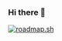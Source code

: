 ### Hi there 👋

[![roadmap.sh](https://api.roadmap.sh/v1-badge/tall/64a40257d99c9d6731ae9e28?variant=dark)](https://roadmap.sh)

<!--
**Tom-Mendy/Tom-Mendy** is a ✨ _special_ ✨ repository because its `README.md` (this file) appears on your GitHub profile.

Here are some ideas to get you started:

- 🔭 I’m currently working on ...
- 🌱 I’m currently learning ...
- 👯 I’m looking to collaborate on ...
- 🤔 I’m looking for help with ...
- 💬 Ask me about ...
- 📫 How to reach me: ...
- 😄 Pronouns: ...
- ⚡ Fun fact: ...
-->
